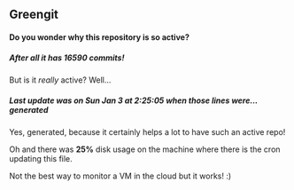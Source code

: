 ## Greengit

#### Do you wonder why this repository is so active?

##### After all it has 16590 commits!

But is it *really* active? Well...

##### Last update was on Sun Jan 3 at 2:25:05 when those lines were... generated

Yes, generated, because it certainly helps a lot to have such an active repo!

Oh and there was **25%** disk usage on the machine
where there is the cron updating this file.

Not the best way to monitor a VM in the cloud but it works! :)
